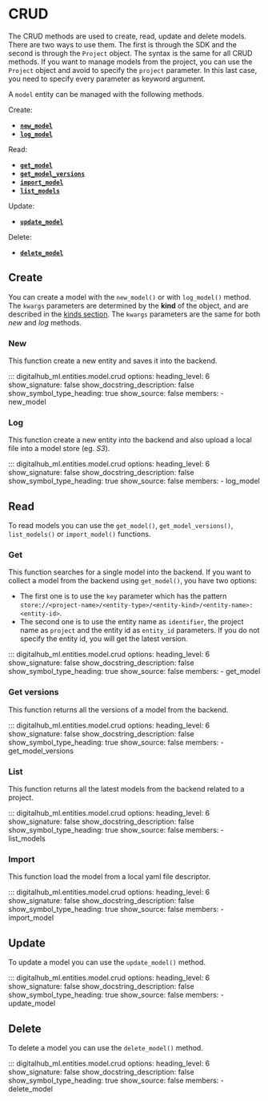 # CRUD

The CRUD methods are used to create, read, update and delete models. There are two ways to use them.
The first is through the SDK and the second is through the `Project` object.
The syntax is the same for all CRUD methods. If you want to manage models from the project, you can use the `Project` object and avoid to specify the `project` parameter. In this last case, you need to specify every parameter as keyword argument.

A `model` entity can be managed with the following methods.

Create:

- [**`new_model`**](#new)
- [**`log_model`**](#log)

Read:

- [**`get_model`**](#get)
- [**`get_model_versions`**](#get-versions)
- [**`import_model`**](#import)
- [**`list_models`**](#list)

Update:

- [**`update_model`**](#update)

Delete:

- [**`delete_model`**](#delete)

## Create

You can create a model with the `new_model()` or with `log_model()` method.
The `kwargs` parameters are determined by the **kind** of the object, and are described in the [kinds section](kinds.md).
The `kwargs` parameters are the same for both *new* and *log* methods.

### New

This function create a new entity and saves it into the backend.

::: digitalhub_ml.entities.model.crud
    options:
        heading_level: 6
        show_signature: false
        show_docstring_description: false
        show_symbol_type_heading: true
        show_source: false
        members:
            - new_model

### Log

This function create a new entity into the backend and also upload a local file into a model store (eg. *S3*).

::: digitalhub_ml.entities.model.crud
    options:
        heading_level: 6
        show_signature: false
        show_docstring_description: false
        show_symbol_type_heading: true
        show_source: false
        members:
            - log_model

## Read

To read models you can use the `get_model()`, `get_model_versions()`, `list_models()` or `import_model()` functions.

### Get

This function searches for a single model into the backend.
If you want to collect a model from the backend using `get_model()`, you have two options:

- The first one is to use the `key` parameter which has the pattern `store://<project-name>/<entity-type>/<entity-kind>/<entity-name>:<entity-id>`.
- The second one is to use the entity name as `identifier`, the project name as `project` and the entity id as `entity_id` parameters. If you do not specify the entity id, you will get the latest version.

::: digitalhub_ml.entities.model.crud
    options:
        heading_level: 6
        show_signature: false
        show_docstring_description: false
        show_symbol_type_heading: true
        show_source: false
        members:
            - get_model

### Get versions

This function returns all the versions of a model from the backend.

::: digitalhub_ml.entities.model.crud
    options:
        heading_level: 6
        show_signature: false
        show_docstring_description: false
        show_symbol_type_heading: true
        show_source: false
        members:
            - get_model_versions

### List

This function returns all the latest models from the backend related to a project.

::: digitalhub_ml.entities.model.crud
    options:
        heading_level: 6
        show_signature: false
        show_docstring_description: false
        show_symbol_type_heading: true
        show_source: false
        members:
            - list_models

### Import

This function load the model from a local yaml file descriptor.

::: digitalhub_ml.entities.model.crud
    options:
        heading_level: 6
        show_signature: false
        show_docstring_description: false
        show_symbol_type_heading: true
        show_source: false
        members:
            - import_model

## Update

To update a model you can use the `update_model()` method.

::: digitalhub_ml.entities.model.crud
    options:
        heading_level: 6
        show_signature: false
        show_docstring_description: false
        show_symbol_type_heading: true
        show_source: false
        members:
            - update_model

## Delete

To delete a model you can use the `delete_model()` method.

::: digitalhub_ml.entities.model.crud
    options:
        heading_level: 6
        show_signature: false
        show_docstring_description: false
        show_symbol_type_heading: true
        show_source: false
        members:
            - delete_model
